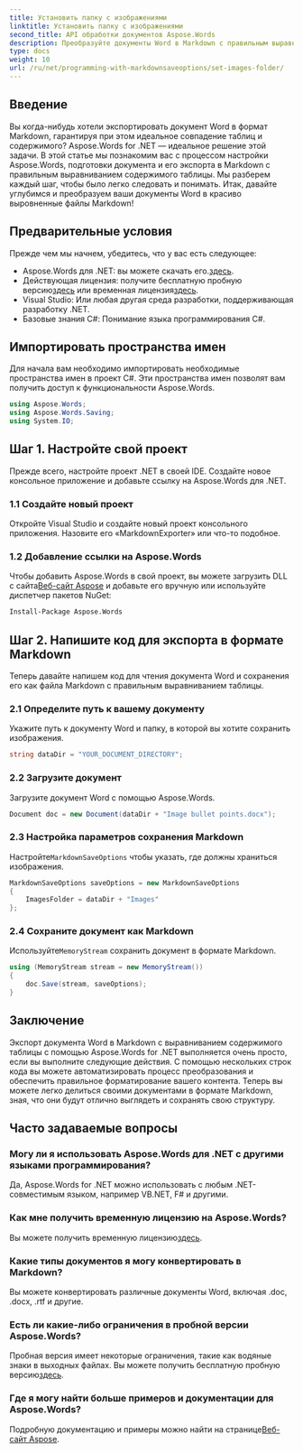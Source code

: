 ```yaml
---
title: Установить папку с изображениями
linktitle: Установить папку с изображениями
second_title: API обработки документов Aspose.Words
description: Преобразуйте документы Word в Markdown с правильным выравниванием таблиц с помощью Aspose.Words для .NET. Следуйте нашему подробному руководству для достижения идеальных результатов.
type: docs
weight: 10
url: /ru/net/programming-with-markdownsaveoptions/set-images-folder/
---
```

## Введение

Вы когда-нибудь хотели экспортировать документ Word в формат Markdown, гарантируя при этом идеальное совпадение таблиц и содержимого? Aspose.Words for .NET — идеальное решение этой задачи. В этой статье мы познакомим вас с процессом настройки Aspose.Words, подготовки документа и его экспорта в Markdown с правильным выравниванием содержимого таблицы. Мы разберем каждый шаг, чтобы было легко следовать и понимать. Итак, давайте углубимся и преобразуем ваши документы Word в красиво выровненные файлы Markdown!

## Предварительные условия

Прежде чем мы начнем, убедитесь, что у вас есть следующее:

-  Aspose.Words для .NET: вы можете скачать его.[здесь](https://releases.aspose.com/words/net/).
-  Действующая лицензия: получите бесплатную пробную версию[здесь](https://releases.aspose.com/) или временная лицензия[здесь](https://purchase.aspose.com/temporary-license/).
- Visual Studio: Или любая другая среда разработки, поддерживающая разработку .NET.
- Базовые знания C#: Понимание языка программирования C#.

## Импортировать пространства имен

Для начала вам необходимо импортировать необходимые пространства имен в проект C#. Эти пространства имен позволят вам получить доступ к функциональности Aspose.Words.

```csharp
using Aspose.Words;
using Aspose.Words.Saving;
using System.IO;
```

## Шаг 1. Настройте свой проект

Прежде всего, настройте проект .NET в своей IDE. Создайте новое консольное приложение и добавьте ссылку на Aspose.Words для .NET.

### 1.1 Создайте новый проект

Откройте Visual Studio и создайте новый проект консольного приложения. Назовите его «MarkdownExporter» или что-то подобное.

### 1.2 Добавление ссылки на Aspose.Words

 Чтобы добавить Aspose.Words в свой проект, вы можете загрузить DLL с сайта[Веб-сайт Aspose](https://releases.aspose.com/words/net/) и добавьте его вручную или используйте диспетчер пакетов NuGet:

```bash
Install-Package Aspose.Words
```

## Шаг 2. Напишите код для экспорта в формате Markdown

Теперь давайте напишем код для чтения документа Word и сохранения его как файла Markdown с правильным выравниванием таблицы.

### 2.1 Определите путь к вашему документу

Укажите путь к документу Word и папку, в которой вы хотите сохранить изображения.

```csharp
string dataDir = "YOUR_DOCUMENT_DIRECTORY";
```

### 2.2 Загрузите документ

Загрузите документ Word с помощью Aspose.Words.

```csharp
Document doc = new Document(dataDir + "Image bullet points.docx");
```

### 2.3 Настройка параметров сохранения Markdown

 Настройте`MarkdownSaveOptions` чтобы указать, где должны храниться изображения.

```csharp
MarkdownSaveOptions saveOptions = new MarkdownSaveOptions
{
    ImagesFolder = dataDir + "Images"
};
```

### 2.4 Сохраните документ как Markdown

 Используйте`MemoryStream` сохранить документ в формате Markdown.

```csharp
using (MemoryStream stream = new MemoryStream())
{
    doc.Save(stream, saveOptions);
}
```

## Заключение

Экспорт документа Word в Markdown с выравниванием содержимого таблицы с помощью Aspose.Words for .NET выполняется очень просто, если вы выполните следующие действия. С помощью нескольких строк кода вы можете автоматизировать процесс преобразования и обеспечить правильное форматирование вашего контента. Теперь вы можете легко делиться своими документами в формате Markdown, зная, что они будут отлично выглядеть и сохранять свою структуру.

## Часто задаваемые вопросы

### Могу ли я использовать Aspose.Words для .NET с другими языками программирования?

Да, Aspose.Words for .NET можно использовать с любым .NET-совместимым языком, например VB.NET, F# и другими.

### Как мне получить временную лицензию на Aspose.Words?

 Вы можете получить временную лицензию[здесь](https://purchase.aspose.com/temporary-license/).

### Какие типы документов я могу конвертировать в Markdown?

Вы можете конвертировать различные документы Word, включая .doc, .docx, .rtf и другие.

### Есть ли какие-либо ограничения в пробной версии Aspose.Words?

Пробная версия имеет некоторые ограничения, такие как водяные знаки в выходных файлах. Вы можете получить бесплатную пробную версию[здесь](https://releases.aspose.com/).

### Где я могу найти больше примеров и документации для Aspose.Words?

 Подробную документацию и примеры можно найти на странице[Веб-сайт Aspose](https://reference.aspose.com/words/net/).
